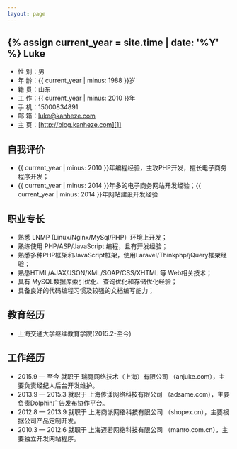 ```yaml
---
layout: page
---
```

{% assign current_year = site.time | date: '%Y' %}
Luke
----

 - 性 别：男
 - 年 龄：{{ current_year | minus: 1988 }}岁
 - 籍 贯：山东
 - 工 作：{{ current_year | minus: 2010 }}年
 - 手 机：15000834891
 - 邮 箱：luke@kanheze.com
 - 主 页：[http://blog.kanheze.com][1]

自我评价
----

 - {{ current_year | minus: 2010 }}年编程经验，主攻PHP开发，擅长电子商务程序开发；
 - {{ current_year | minus: 2014 }}年多的电子商务网站开发经验；{{ current_year | minus: 2014 }}年网站建设开发经验

职业专长
----
 - 熟悉 LNMP (Linux/Nginx/MySql/PHP）环境上开发；
 - 熟练使用 PHP/ASP/JavaScript 编程，且有开发经验；
 - 熟悉多种PHP框架和JavaScript框架，使用Laravel/Thinkphp/jQuery框架经验；
 - 熟悉HTML/AJAX/JSON/XML/SOAP/CSS/XHTML 等 Web相关技术；
 - 具有 MySQL数据库索引优化、查询优化和存储优化经验；
 - 具备良好的代码编程习惯及较强的文档编写能力；

教育经历
----

 - 上海交通大学继续教育学院(2015.2-至今)


工作经历
----
 - 2015.9  — 至今 就职于 瑞庭网络技术（上海）有限公司 （anjuke.com），主要负责经纪人后台开发维护。
 - 2013.9  — 2015.3 就职于 上海传漾网络科技有限公司 （adsame.com），主要负责Dolphin广告发布协作平台。
 - 2012.8  — 2013.9 就职于 上海商派网络科技有限公司 （shopex.cn），主要根据公司产品定制开发。
 - 2010.3 — 2012.6 就职于 上海迈若网络科技有限公司 （manro.com.cn），主要独立开发网站程序。


  [1]: http://blog.kanheze.com